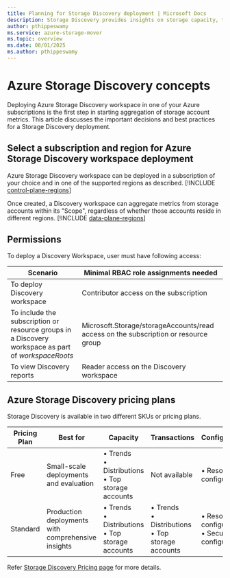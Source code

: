 ```yaml
---
title: Planning for Storage Discovery deployment | Microsoft Docs
description: Storage Discovery provides insights on storage capacity, transactions, and configurations - providing visibility into your storage estate at entire organization level and aiding business decisions.
author: pthippeswamy
ms.service: azure-storage-mover
ms.topic: overview
ms.date: 08/01/2025
ms.author: pthippeswamy
---
```


# Azure Storage Discovery concepts

Deploying Azure Storage Discovery workspace in one of your Azure subscriptions is the first step in starting aggregation of storage account metrics. This article discusses the important decisions and best practices for a Storage Discovery deployment.

## Select a subscription and region for Azure Storage Discovery workspace deployment

Azure Storage Discovery workspace can be deployed in a subscription of your choice and in one of the supported regions as described. 
[!INCLUDE [control-plane-regions](includes/control-plane-regions.md)]

Once created, a Discovery workspace can aggregate metrics from storage accounts within its "Scope", regardless of whether those accounts reside in different regions. 
[!INCLUDE [data-plane-regions](includes/data-plane-regions.md)]

## Permissions

To deploy a Discovery Workspace, user must have following access:

| Scenario | Minimal RBAC role assignments needed |
|---|---| 
| To deploy Discovery workspace | Contributor access on the subscription | 
| To include the subscription or resource groups in a Discovery workspace as part of *workspaceRoots* | Microsoft.Storage/storageAccounts/read access on the subscription or resource group | 
| To view Discovery reports | Reader access on the Discovery workspace |

## Azure Storage Discovery pricing plans

Storage Discovery is available in two different SKUs or pricing plans.

| Pricing Plan | Best for | Capacity | Transactions | Configuration | History |
|---|---|---|---|---|---|
| Free | Small-scale deployments and evaluation | • Trends<br>• Distributions<br>• Top storage accounts | Not available | • Resource configuration | • Backfill: 15 days<br>• Retention: 15 days |
| Standard | Production deployments with comprehensive insights | • Trends<br>• Distributions<br>• Top storage accounts | • Trends<br>• Distributions<br>• Top storage accounts | • Resource configuration<br>• Security configuration | • Backfill: 15 days<br>• Retention: 18 months |

Refer [Storage Discovery Pricing page](pricing.md) for more details.